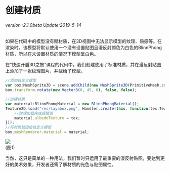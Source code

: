 # 创建材质

###### *version :2.1.0beta   Update:2019-5-14*

如果在代码中的模型没有赋材质，在3D视图中无法显示模型的纹理、质感等。在渲染时，该模型将默认使用一个没有设置贴图且漫反射颜色为白色的BlinnPhong材质，所以在未设置材质的情况下模型呈白色。

在“快速开启3D之旅”课程的代码中，我们创建使用了标准材质，并在漫反射贴图上添加了一张纹理图片，并赋给了模型。

```typescript
//添加自定义模型
var box:MeshSprite3D = scene.addChild(new MeshSprite3D(PrimitiveMesh.createBox(1, 1, 1))) as MeshSprite3D;
box.transform.rotate(new Vector3(0, 45, 0), false, false);

//创建材质
var material:BlinnPhongMaterial = new BlinnPhongMaterial();
Texture2D.load("res/layabox.png", Handler.create(this, function(tex:Texture2D):void {
  	//纹理加载完成后赋值
	material.albedoTexture = tex;
}));
//将材质赋值给自定义模型
box.meshRenderer.material = material;
```

![](img/1.png)<br>(图1)

当然，这只是简单的一种用法，我们暂时只运用了最重要的漫反射贴图，要达到更好的美术效果，开发者还需了解材质的光色与贴图属性。
